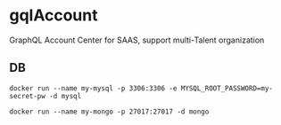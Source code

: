 # gqlAccount
GraphQL Account Center for SAAS, support multi-Talent organization

## DB

    docker run --name my-mysql -p 3306:3306 -e MYSQL_ROOT_PASSWORD=my-secret-pw -d mysql
    
    docker run --name my-mongo -p 27017:27017 -d mongo
